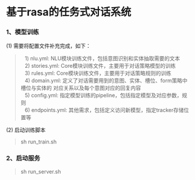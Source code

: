 # 基于rasa的任务式对话系统

### 1、模型训练

(1) 需要将配置文件补充完成，如下：<br/>
> &ensp; 1) nlu.yml: NLU模块训练文件，包括意图识别和实体抽取需要的文本<br/>
&ensp; 2) stories.yml: Core模块训练文件，主要用于对话策略模型的训练<br/>
&ensp; 3) rules.yml: Core模块训练文件，主要用于对话策略规则的训练<br/>
&ensp; 4) domain.yml: 定义了对话需要用到的意图、实体、槽位、form策略中槽位与实体的
对应关系以及每个意图对应的回复内容<br/>
&ensp; 5) config.yml: 指定模型训练的pipeline，包括指定模型及对应参数，规则<br/>
&ensp; 6) endpoints.yml: 其他需求，包括定义访问新模型，指定tracker存储位置等<br/>

(2) 启动训练脚本
> sh run_train.sh

### 2、启动服务

> sh run_server.sh
